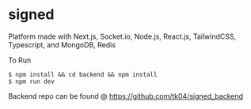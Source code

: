 # signed

Platform made with Next.js, Socket.io,  Node.js, React.js, TailwindCSS, Typescript, and MongoDB, Redis

To Run
```
$ npm install && cd backend && npm install
$ npm run dev
```
Backend repo can be found @ https://github.com/tk04/signed_backend
